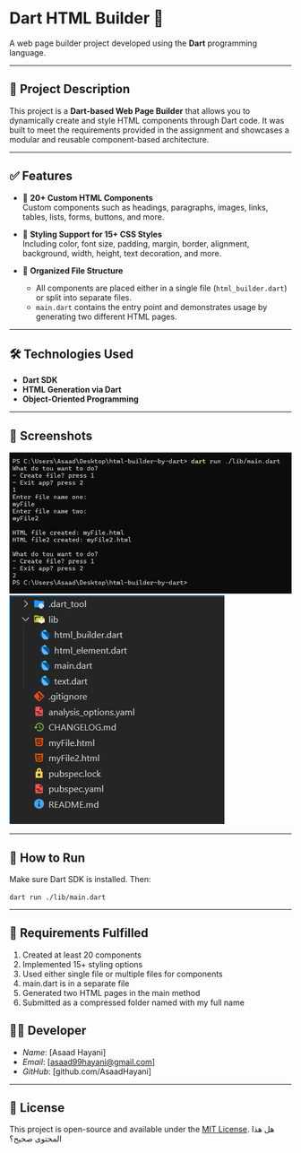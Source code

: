 # Dart HTML Builder 🧱

A web page builder project developed using the **Dart** programming language.

---

## 📄 Project Description

This project is a **Dart-based Web Page Builder** that allows you to dynamically create and style HTML components through Dart code. It was built to meet the requirements provided in the assignment and showcases a modular and reusable component-based architecture.

---

## ✅ Features

- 🧩 **20+ Custom HTML Components**  
  Custom components such as headings, paragraphs, images, links, tables, lists, forms, buttons, and more.

- 🎨 **Styling Support for 15+ CSS Styles**  
  Including color, font size, padding, margin, border, alignment, background, width, height, text decoration, and more.

- 📁 **Organized File Structure**
  - All components are placed either in a single file (`html_builder.dart`) or split into separate files.
  - `main.dart` contains the entry point and demonstrates usage by generating two different HTML pages.

---

## 🛠️ Technologies Used

- **Dart SDK**
- **HTML Generation via Dart**
- **Object-Oriented Programming**

---

## 📸 Screenshots

![Program](screenshots/program.png)
![Files](screenshots/files.png)

---

## 🚀 How to Run

Make sure Dart SDK is installed. Then:

`dart run ./lib/main.dart`

---

## 📌 Requirements Fulfilled

1. Created at least 20 components
2. Implemented 15+ styling options
3. Used either single file or multiple files for components
4. main.dart is in a separate file
5. Generated two HTML pages in the main method
6. Submitted as a compressed folder named with my full name

## 👨‍💻 Developer

- _Name_: [Asaad Hayani]
- _Email_: [asaad99hayani@gmail.com]
- _GitHub_: [github.com/AsaadHayani]

---

## 📄 License

This project is open-source and available under the [MIT License](LICENSE).
هل هذا المحتوى صحيح؟
